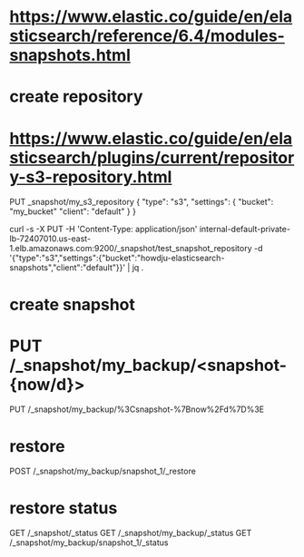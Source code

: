 # https://www.elastic.co/guide/en/elasticsearch/reference/6.4/modules-snapshots.html

# create repository
# https://www.elastic.co/guide/en/elasticsearch/plugins/current/repository-s3-repository.html

PUT _snapshot/my_s3_repository
{
  "type": "s3",
  "settings": {
    "bucket": "my_bucket"
    "client": "default"
  }
}

curl -s -X PUT -H 'Content-Type: application/json' internal-default-private-lb-72407010.us-east-1.elb.amazonaws.com:9200/_snapshot/test_snapshot_repository -d '{"type":"s3","settings":{"bucket":"howdju-elasticsearch-snapshots","client":"default"}}' | jq .

# create snapshot

# PUT /_snapshot/my_backup/<snapshot-{now/d}>
PUT /_snapshot/my_backup/%3Csnapshot-%7Bnow%2Fd%7D%3E

# restore

POST /_snapshot/my_backup/snapshot_1/_restore

# restore status

GET /_snapshot/_status
GET /_snapshot/my_backup/_status
GET /_snapshot/my_backup/snapshot_1/_status
